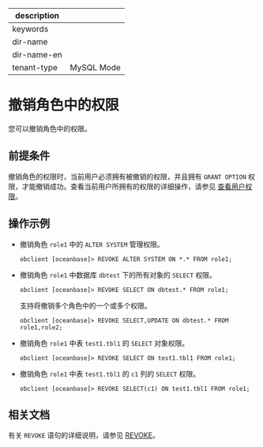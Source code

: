 |description||
|---|---|
|keywords||
|dir-name||
|dir-name-en||
|tenant-type|MySQL Mode|

# 撤销角色中的权限

您可以撤销角色中的权限。

## 前提条件

撤销角色的权限时，当前用户必须拥有被撤销的权限，并且拥有 `GRANT OPTION` 权限，才能撤销成功。查看当前用户所拥有的权限的详细操作，请参见 [查看用户权限](../400.view-user-permissions-of-mysql-mode.md)。

## 操作示例

* 撤销角色 `role1` 中的 `ALTER SYSTEM` 管理权限。

  ```shell
  obclient [oceanbase]> REVOKE ALTER SYSTEM ON *.* FROM role1;
  ```

* 撤销角色 `role1` 中数据库 `dbtest` 下的所有对象的 `SELECT` 权限。

  ```shell
  obclient [oceanbase]> REVOKE SELECT ON dbtest.* FROM role1;
  ```

  支持将撤销多个角色中的一个或多个权限。

  ```shell
  obclient [oceanbase]> REVOKE SELECT,UPDATE ON dbtest.* FROM role1,role2;
  ```

* 撤销角色 `role1` 中表 `test1.tbl1` 的 `SELECT` 对象权限。

  ```shell
  obclient [oceanbase]> REVOKE SELECT ON test1.tbl1 FROM role1;
  ```

* 撤销角色 `role1` 中表 `test1.tbl1` 的 `c1` 列的 `SELECT` 权限。

  ```shell
  obclient [oceanbase]> REVOKE SELECT(c1) ON test1.tbl1 FROM role1;
  ```

## 相关文档

有关 `REVOKE` 语句的详细说明，请参见 [REVOKE](../../../../../../700.reference/500.sql-reference/100.sql-syntax/200.common-tenant-of-mysql-mode/600.sql-statement-of-mysql-mode/7700.revoke-of-mysql-mode.md)。

